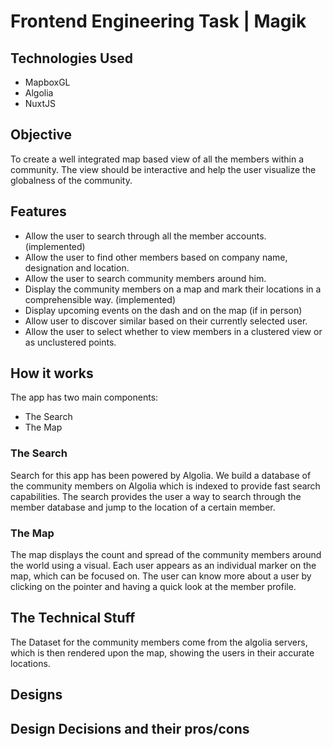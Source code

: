 # Frontend Engineering Task | Magik

## Technologies Used

- MapboxGL
- Algolia
- NuxtJS

## Objective

To create a well integrated map based view of all the members within a community. The view should be interactive and help the user visualize the globalness of the community.

## Features

- Allow the user to search through all the member accounts. (implemented)
- Allow the user to find other members based on company name, designation and location.
- Allow the user to search community members around him.
- Display the community members on a map and mark their locations in a comprehensible way. (implemented)
- Display upcoming events on the dash and on the map (if in person)
- Allow user to discover similar based on their currently selected user.
- Allow the user to select whether to view members in a clustered view or as unclustered points.

## How it works

The app has two main components:

- The Search
- The Map

### The Search

Search for this app has been powered by Algolia. We build a database of the community members on Algolia which is indexed to provide fast search capabilities. The search provides the user a way to search through the member database and jump to the location of a certain member.

### The Map

The map displays the count and spread of the community members around the world using a visual. Each user appears as an individual marker on the map, which can be focused on. The user can know more about a user by clicking on the pointer and having a quick look at the member profile.

## The Technical Stuff

The Dataset for the community members come from the algolia servers, which is then rendered upon the map, showing the users in their accurate locations.

## Designs

## Design Decisions and their pros/cons
